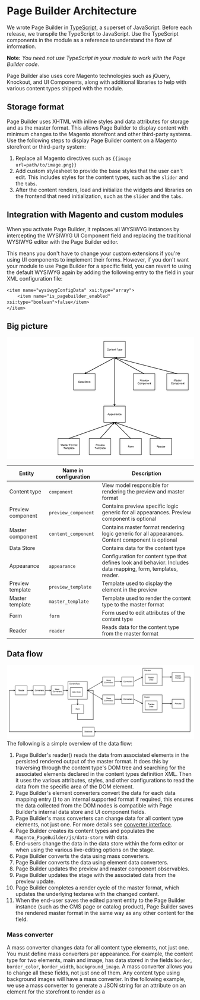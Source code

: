 # Page Builder Architecture

We wrote Page Builder in [TypeScript], a superset of JavaScript. Before each release, we transpile the TypeScript to JavaScript.
Use the TypeScript components in the module as a reference to understand the flow of information.

**Note:**
*You need not use TypeScript in your module to work with the Page Builder code.*

Page Builder also uses core Magento technologies such as jQuery, Knockout, and UI Components, along with additional libraries to help with various content types shipped with the module.

## Storage format

Page Builder uses XHTML with inline styles and data attributes for storage and as the master format.
This allows Page Builder to display content with minimum changes to the Magento storefront and other third-party systems.
Use the following steps to display Page Builder content on a Magento storefront or third-party system:
<!-- {% raw %} -->

1. Replace all Magento directives such as `{{image url=path/to/image.png}}`
2. Add custom stylesheet to provide the base styles that the user can't edit. This includes styles for the content types, such as the `slider` and the `tabs`.
3. After the content renders, load and initialize the widgets and libraries on the frontend that need initialization, such as the `slider` and the `tabs`.
<!-- {% endraw %} -->

## Integration with Magento and custom modules

When you activate Page Builder, it replaces all WYSIWYG instances by intercepting the WYSIWYG UI Component field and replacing the traditional WYSIWYG editor with the Page Builder editor.

This means you don't have to change your custom extensions if you're using UI components to implement their forms. However, if you don't want your module to use Page Builder for a specific field, you can revert to using the default WYSIWYG again by adding the following entry to the field in your XML configuration file:

```
<item name="wysiwygConfigData" xsi:type="array">
    <item name="is_pagebuilder_enabled" xsi:type="boolean">false</item>
</item>
```

## Big picture

![Page Builder big picture](../images/big-picture.png)

| Entity            | Name in configuration | Description                                                  |
| ----------------- | --------------------- | ------------------------------------------------------------ |
| Content type      | `component`           | View model responsible for rendering the preview and master format |
| Preview component | `preview_component`   | Contains preview specific logic generic for all appearances. Preview component is optional |
| Master component  | `content_component`   | Contains master format rendering logic generic for all appearances. Content component is optional |
| Data Store        |                       | Contains data for the content type                           |
| Appearance        | `appearance`          | Configuration for content type that defines look and behavior. Includes data mapping, form, templates, reader. |
| Preview template  | `preview_template`    | Template used to display the element in the preview          |
| Master template   | `master_template`     | Template used to render the content type to the master format |
| Form              | `form`                | Form used to edit attributes of the content type             |
| Reader            | `reader`              | Reads data for the content type from the master format       |

## Data flow

![Page Builder data flow](../images/data-flow.png)
The following is a simple overview of the data flow:

1. Page Builder's reader() reads the data from associated elements in the persisted rendered output of the master format. It does this by traversing through the content type's DOM tree and searching for the associated elements declared in the content types definition XML. Then it uses the various attributes, styles, and other configurations to read the data from the specific area of the DOM element.
2. Page Builder's element converters convert the data for each data mapping entry () to an internal supported format if required, this ensures the data collected from the DOM nodes is compatible with Page Builder's internal data store and UI component fields.
3. Page Builder's mass converters can change data for all content type elements, not just one. For more details see [converter interface](configurations.md).
4. Page Builder creates its content types and populates the `Magento_PageBuilder/js/data-store` with data.
5. End-users change the data in the data store within the form editor or when using the various live-editing options on the stage.
6. Page Builder converts the data using mass converters.
7. Page Builder converts the data using element data converters.
8. Page Builder updates the preview and master component observables.
9. Page Builder updates the stage with the associated data from the preview update. 
10. Page Builder completes a render cycle of the master format, which updates the underlying textarea with the changed content.
11. When the end-user saves the edited parent entity to the Page Builder instance (such as the CMS page or catalog product), Page Builder saves the rendered master format in the same way as any other content for the field.

### Mass converter

A mass converter changes data for all content type elements, not just one. You must define mass converters per appearance.
For example, the content type for two elements, main and image, has data stored in the fields `border`, `border_color`, `border_width`, `background_image`. A mass converter allows you to change all these fields, not just one of them.
Any content type using background images will have a mass converter. In the following example, we use a mass converter to generate a JSON string for an attribute on an element for the storefront to render as a <style /> block.

```xml
<converters>
    <converter name="background_images" component="Magento_PageBuilder/js/mass-converter/background-images">
        <config>
            <item name="attribute_name" value="background_images"/>
            <item name="desktop_image_variable" value="background_image"/>
            <item name="mobile_image_variable" value="mobile_image"/>
        </config>
    </converter>
</converters>
```

Here's the interface for these converters:

```typescript
/**
 * @api
 */
interface ConverterInterface {
    /**
     * Process data after it's read and converted by element converters
     *
     * @param {ConverterDataInterface} data
     * @param {ConverterConfigInterface} config
     * @returns {object}
     */
    fromDom(data: ConverterDataInterface, config: ConverterConfigInterface): object;

    /**
     * Process data before it's converted by element converters
     *
     * @param {ConverterDataInterface} data
     * @param {ConverterConfigInterface} config
     * @returns {object}
     */
    toDom(data: ConverterDataInterface, config: ConverterConfigInterface): object;
}
```

For more information, read about how Page Builder [stores data](#datastore). 

### Element converter

An element converter changes a single field at a time.

For example:

```xml
<element name="main">
		<style name="display" source="display" converter="Magento_PageBuilder/js/converter/style/display" preview_converter="Magento_PageBuilder/js/converter/style/preview/display"/>
</element>
```


## Datastore

Page Builder stores data for content types in a simple object called the DataStore: `Magento_PageBuilder/js/data-store`.

The parameter `name` from [content type configuration](configurations.md) is the name of a parameter in the DataStore.
You can use the `subscribe` method to listen for changes in the DataStore and perform custom actions on the data.

This is how the system binds the data from the DataStore to your elements attribute or style. When you include a new attribute or style, you must specify where it should retrieve its data from the content type. These `name` values normally bind to the field names within UI component forms. The field names are the keys we use to save the data.

## Content type configuration

Please see [content type configuration](configurations.md) for more information.

## Appearances

Appearances provide several ways to customize your content types. For example, you can:

1. Add new style properties to existing content types.
2. Add new attributes to existing content types. This is similar to adding new style properties.
3. Change templates.
4. Move data between elements, by data-mapping within the content type's configuration file. For example, a developer can move the `margin` style property from one element to another.
5. Change the form for a [content type].

## Module structure

| File type               | Location                                                     |
| ----------------------- | ------------------------------------------------------------ |
| Content type components | `Vendor/ModuleName/view/adminhtml/web/js/content-type/content-type-name` |
| Content type templates  | `Vendor/ModuleName/view/adminhtml/web/template/content-type/content-type-name/appearance-name` |
| Styles                  | `Vendor/ModuleName/view/adminhtml/web/css/source/content-type/content-type-name` |

**Note:**
We have also considered introducing an appearance component and/or moving the initialization of the libraries to bindings. This would allow you to add custom logic per appearance changes and libraries per appearance for content types like the `slider` and the `tabs`.

[TypeScript]: https://www.typescriptlang.org/
